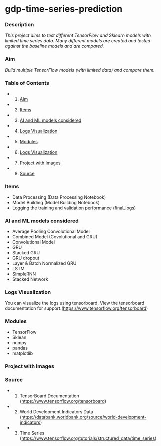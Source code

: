 # gdp-time-series-prediction

### Description  
*This project aims to test different TensorFlow and Sklearn models with limited time series data. Many different models are created and tested against the baseline models and are compared.*

### Aim
*Build multiple TensorFlow models (with limited data) and compare them.*

### Table of Contents
* 1) [Aim](#aim)
* 2) [Items](#items)
* 3) [AI and ML models considered](#ai-and-ml-models-considered)
* 4) [Logs Visualization](#logs-visualization)
* 5) [Modules](#modules)
* 6) [Logs Visualization](#logs-visualization)
* 7) [Project with Images](#project-with-images)
* 8) [Source](#source)


### Items 
* Data Processing (Data Processing Notebook)
* Model Building (Model Building Notebook)
* Logging the training and validation performance (final_logs)

### AI and ML models considered 
* Average Pooling Convolutional Model
* Combined Model (Covolutional and GRU)
* Convolutional Model 
* GRU 
* Stacked GRU 
* GRU dropout
* Layer & Batch Normalized GRU
* LSTM 
* SimpleRNN 
* Stacked Network

### Logs Visualization 
You can visualize the logs using tensorboard. View the tensorboard documentation for support.(https://www.tensorflow.org/tensorboard)


### Modules 
* TensorFlow 
* Sklean 
* numpy 
* pandas 
* matplotlib 

### Project with Images

### Source
* 1) TensorBoard Documentation (https://www.tensorflow.org/tensorboard)
* 2) World Development Indicators Data (https://databank.worldbank.org/source/world-development-indicators)
* 3) Time Series (https://www.tensorflow.org/tutorials/structured_data/time_series)
